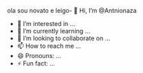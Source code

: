ola sou novato e leigo- 👋 Hi, I’m @Antnionaza
- 👀 I’m interested in ...
- 🌱 I’m currently learning ...
- 💞️ I’m looking to collaborate on ...
- 📫 How to reach me ...
- 😄 Pronouns: ...
- ⚡ Fun fact: ...

<!---
Antnionaza/Antnionaza is a ✨ special ✨ repository because its `README.md` (this file) appears on your GitHub profile.
You can click the Preview link to take a look at your changes.
--->
